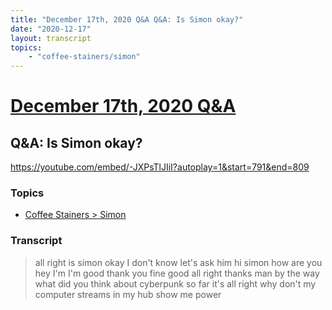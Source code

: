 ```yaml
---
title: "December 17th, 2020 Q&A Q&A: Is Simon okay?"
date: "2020-12-17"
layout: transcript
topics:
    - "coffee-stainers/simon"
---
```

# [December 17th, 2020 Q&A](../2020-12-17.md)
## Q&A: Is Simon okay?
https://youtube.com/embed/-JXPsTlJIiI?autoplay=1&start=791&end=809

### Topics
* [Coffee Stainers > Simon](../topics/coffee-stainers/simon.md)

### Transcript

> all right is simon okay I don't know let's ask him hi simon how are you hey I'm I'm good thank you fine good all right thanks man by the way what did you think about cyberpunk so far it's all right why don't my computer streams in my hub show me power
